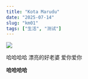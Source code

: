 ```yaml
---
title: "Kota Marudu"
date: "2025-07-14"
slug: "km01"
tags: ["生活", "测试"]
---
```

![](https://prod-files-secure.s3.us-west-2.amazonaws.com/112d0858-5090-4d34-a606-b75eb8d65fd2/c7b45876-473c-4fb6-85d3-cb84a84bfc51/1000201235.jpg?X-Amz-Algorithm=AWS4-HMAC-SHA256&X-Amz-Content-Sha256=UNSIGNED-PAYLOAD&X-Amz-Credential=ASIAZI2LB4664OAO2Q2L%2F20250725%2Fus-west-2%2Fs3%2Faws4_request&X-Amz-Date=20250725T175637Z&X-Amz-Expires=3600&X-Amz-Security-Token=IQoJb3JpZ2luX2VjECEaCXVzLXdlc3QtMiJGMEQCIGdwxBUdkHExO8O%2BcjHcVcIMFwGSLnGyHtw5xzsMAka1AiAi0UiZd7r1RHVkY%2BdVbEVFlSjQHFJHEHZJOA2rS0bVJCr%2FAwhKEAAaDDYzNzQyMzE4MzgwNSIMGjR6ww%2Fagm0p6JzEKtwDh%2BGAniN%2FZXDYjPWrurvzJt%2BTlDyty7THSDImn752QnixZPgIYfkVSBdjVJOSpy0ftRTv7LBBDTGmXftnY7q505mXJ%2FG%2FzCNaCYbbrIOomnGa2AGBG8C7BAYx2VSIppghruRFtBzW2RoN%2Bfiejd2We0Kb2zaZQzHXJ6vhOF3ImAp2lC9aOpW4cYHYdFMFcjnXqxmJ8mBxzUCykTHnvkqzGwyKQa8xRvf4mSpCHrxRrUu7hi1v5n5uAA3KIlTH3%2BWAmZBiLIN59SS4jFl7pwu3%2BSURBlcuITKH0H39CtzNB%2B0vKUpI5KQjRjWdtYm%2FpJN3NDJRa4iih5BEXFoH9s82kgOFucxEU%2F45dsdEZ7K8f9j3vMkhgI4wKB9AEyLV7iOj8XA%2BzXeQYWa2R7jZ3s0ZKwk7Mq%2FNY%2BSgYDq0PJp7mRm%2Fa8yq79tcjy1BWTUQf2%2BkjlGbl%2F6t%2B6%2FMvkbu9Y2by5J1weJYzwQkOezAMlIbl2kWz9LgtxhdtdpROh9nTExtzuDxxjELhlGrEX7lOpnCS8YCE7Z09PgoVykTxTnA6MmNRMJq3UduIrERgmzqQKyMtnxdCCgBEibhCs8XoiYW3PicMnczsAOZz8DhjnZoIB7lPcNg5eFIqtpS%2BSgwqOyOxAY6pgH19wAbtEzAVg5l23qoIjvPtR8Ac6VvDv10hC9EaoExu%2BBv0l%2BDHgpQORDdMJmx%2BHtGcbC8KssfZVfpUhDp7K7KkizR4mic43AnLvYQ7xl67PwXafOllDIimfU8rNygEAWwii2GQbkBeo%2FMAeXF%2FfUUJod7PLHYUk0iDQ5DakTyH3cjINEmDxzjF8PBiI1SD%2B%2BdK8yDIsWofsZfM05Ci4YikUewuNXu&X-Amz-Signature=c0781098f341a7f32009e1e243e4ebf1add916ab32a37d331351e8bc1c489627&X-Amz-SignedHeaders=host&x-amz-checksum-mode=ENABLED&x-id=GetObject)


哈哈哈哈  漂亮的好老婆  爱你爱你


**哈哈哈哈**

